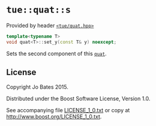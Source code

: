 `tue::quat::s`
==============
Provided by header [`<tue/quat.hpp>`](../../headers/quat.md)

```c++
template<typename T>
void quat<T>::set_y(const T& y) noexcept;
```

Sets the second component of this [`quat`](../../headers/quat.md).

License
-------
Copyright Jo Bates 2015.

Distributed under the Boost Software License, Version 1.0.

See accompanying file [LICENSE_1_0.txt](../../../LICENSE_1_0.txt) or copy at
http://www.boost.org/LICENSE_1_0.txt.

